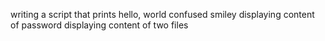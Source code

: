 writing a script that prints hello, world
confused smiley
displaying content of password
displaying content of two files
